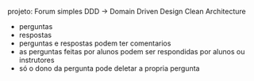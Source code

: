 projeto: Forum simples
DDD -> Domain Driven Design
Clean Architecture

- perguntas
- respostas
- perguntas e respostas podem ter comentarios
- as perguntas feitas por alunos podem ser respondidas por alunos ou instrutores
- só o dono da pergunta pode deletar a propria pergunta
